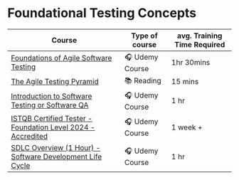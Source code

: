 # Foundational Testing Concepts
| Course | Type of course | avg. Training Time Required |
| ------ | -------------- | --------------------------- |
|[Foundations of Agile Software Testing](https://www.udemy.com/course/foundations-of-agile-software-testing-j/)| 🎧 Udemy Course | 1hr 30mins |
|[The Agile Testing Pyramid](https://www.agilecoachjournal.com/2014-01-28/the-agile-testing-pyramid#:~:text=The%20Agile%20Testing%20Pyramid%20is,and%20testing%20for%20iterative%20development.&text=The%20great%20majority%20of%20testing,middle%20tier%20to%20test%20services.)| 📚 Reading  | 15 mins |
|[Introduction to Software Testing or Software QA](https://www.udemy.com/course/introduction-to-software-testing-or-software-qa/)| 🎧 Udemy Course | 1 hr |
|[ISTQB Certified Tester - Foundation Level 2024 - Accredited](https://www.udemy.com/course/accredited-istqb-certified-tester-foundation-level-course/)| 🎧 Udemy Course | 1 week +|
|[SDLC Overview (1 Hour) - Software Development Life Cycle](https://www.udemy.com/course/sdlc-phases/)| 🎧 Udemy Course | 1 hr |


